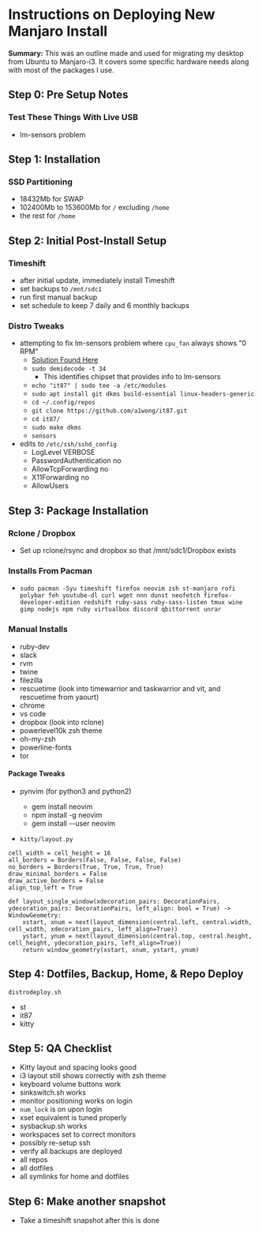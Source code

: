 # Instructions on Deploying New Manjaro Install

**Summary:** This was an outline made and used for migrating my desktop from Ubuntu to Manjaro-i3. It covers some specific hardware needs along with most of the packages I use.

## Step 0: Pre Setup Notes

### Test These Things With Live USB

- lm-sensors problem

## Step 1: Installation

### SSD Partitioning

- 18432Mb for SWAP
- 102400Mb to 153600Mb for `/` excluding `/home`
- the rest for `/home`

## Step 2: Initial Post-Install Setup

### Timeshift

- after initial update, immediately install Timeshift
- set backups to `/mnt/sdc1`
- run first manual backup
- set schedule to keep 7 daily and 6 monthly backups

### Distro Tweaks

- attempting to fix lm-sensors problem where `cpu_fan` always shows "0 RPM"
  - [Solution Found Here](https://www.kubuntuforums.net/showthread.php/74401-Driver-for-Asus-B450-motherboard-to-enable-LM-Sensors-other-boards)
  - `sudo demidecode -t 34`
    - This identifies chipset that provides info to lm-sensors
  - `echo "it87" | sudo tee -a /etc/modules`
  - `sudo apt install git dkms build-essential linux-headers-generic`
  - `cd ~/.config/repos`
  - `git clone https://github.com/a1wong/it87.git`
  - `cd it87/`
  - `sudo make dkms`
  - `sensors`
- edits to `/etc/ssh/sshd_config`
  - LogLevel VERBOSE
  - PasswordAuthentication no
  - AllowTcpForwarding no
  - X11Forwarding no
  - AllowUsers <user>

## Step 3: Package Installation

### Rclone / Dropbox

- Set up rclone/rsync and dropbox so that /mnt/sdc1/Dropbox exists

### Installs From Pacman

- `sudo pacman -Syu timeshift firefox neovim zsh st-manjaro rofi polybar feh youtube-dl curl wget nnn dunst neofetch firefox-developer-edition redshift ruby-sass ruby-sass-listen tmux wine gimp nodejs npm ruby virtualbox discord qbittorrent unrar`

### Manual Installs

- ruby-dev
- slack
- rvm
- twine
- filezilla
- rescuetime (look into timewarrior and taskwarrior and vit, and rescuetime from yaourt)
- chrome
- vs code
- dropbox (look into rclone)
- powerlevel10k zsh theme
- oh-my-zsh
- powerline-fonts
- tor

#### Package Tweaks

- pynvim (for python3 and python2)

  - gem install neovim
  - npm install -g neovim
  - gem install --user neovim

- `kitty/layout.py`

```
cell_width = cell_height = 16
all_borders = Borders(False, False, False, False)
no_borders = Borders(True, True, True, True)
draw_minimal_borders = False
draw_active_borders = False
align_top_left = True

def layout_single_window(xdecoration_pairs: DecorationPairs, ydecoration_pairs: DecorationPairs, left_align: bool = True) -> WindowGeometry:
    xstart, xnum = next(layout_dimension(central.left, central.width, cell_width, xdecoration_pairs, left_align=True))
    ystart, ynum = next(layout_dimension(central.top, central.height, cell_height, ydecoration_pairs, left_align=True))
    return window_geometry(xstart, xnum, ystart, ynum)
```

## Step 4: Dotfiles, Backup, Home, & Repo Deploy

`distrodeploy.sh`

- st
- it87
- kitty

## Step 5: QA Checklist

- Kitty layout and spacing looks good
- i3 layout still shows correctly with zsh theme
- keyboard volume buttons work
- sinkswitch.sh works
- monitor positioning works on login
- `num_lock` is on upon login
- xset equivalent is tuned properly
- sysbackup.sh works
- workspaces set to correct monitors
- possibly re-setup ssh
- verify all backups are deployed
- all repos
- all dotfiles
- all symlinks for home and dotfiles

## Step 6: Make another snapshot

- Take a timeshift snapshot after this is done

